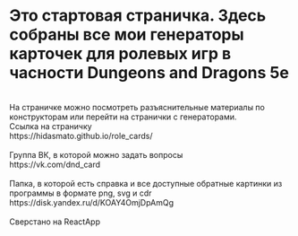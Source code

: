 <h1>Это стартовая страничка. Здесь собраны все мои генераторы карточек для ролевых игр в часности Dungeons and Dragons 5e</h1><br>
На страничке можно посмотреть разъяснительные материалы по конструкторам или перейти на странички с генераторами.
<br>
Ссылка на страничку<br>
https://hidasmato.github.io/role_cards/<br>
<br>
Группа ВК, в которой можно задать вопросы<br>
https://vk.com/dnd_card<br>
<br>
Папка, в которой есть справка и все доступные обратные картинки из программы в формате png, svg и cdr<br>
https://disk.yandex.ru/d/KOAY4OmjDpAmQg<br>

<br>
Сверстано на ReactApp<br>
